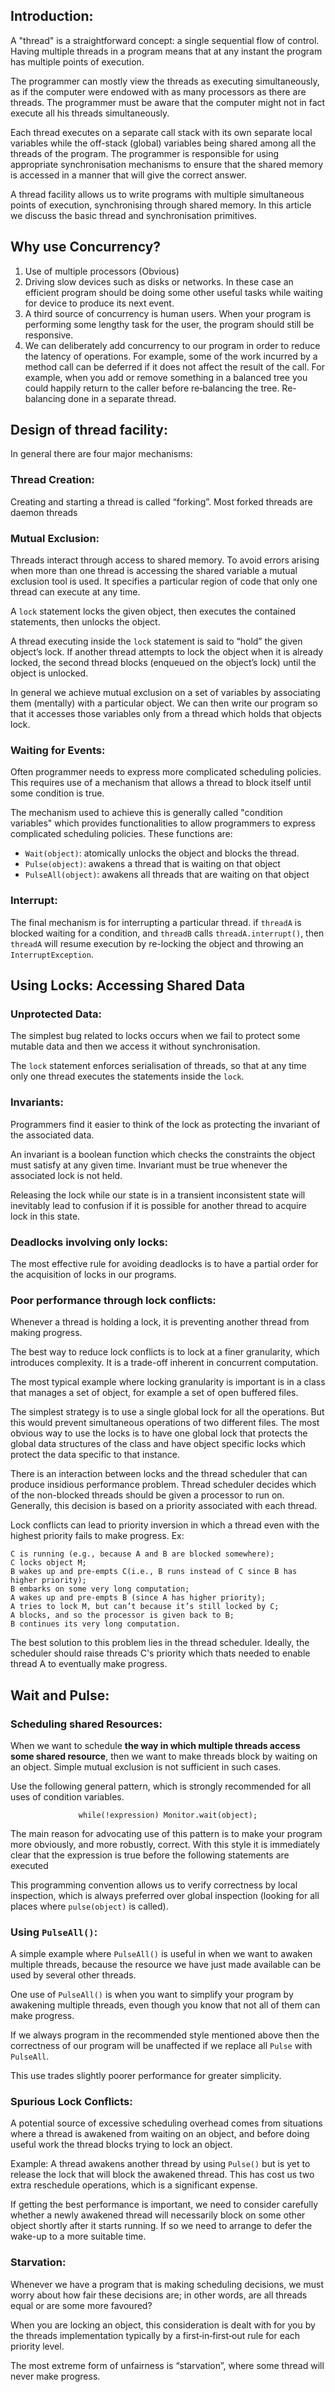 ## Introduction:
A "thread" is a straightforward concept: a single sequential flow of control. Having multiple threads in a program means that at any instant the program has multiple points of execution. 

The programmer can mostly view the threads as executing simultaneously, as if the computer were endowed with as many processors as there are threads. The programmer must be aware that the computer might not in fact execute all his threads simultaneously.

Each thread executes on a separate call stack with its own separate local variables while the off-stack (global) variables being shared among all the threads of the program. The programmer is responsible for using appropriate synchronisation mechanisms to ensure that the shared memory is accessed in a manner that will give the correct answer.

A thread facility allows us to write programs with multiple simultaneous points of execution, synchronising through shared memory. In this article we discuss the basic thread and synchronisation primitives.

## Why use Concurrency?
1. Use of multiple processors (Obvious)
2. Driving slow devices such as disks or networks. In these case an efficient program should be doing some other useful tasks while waiting for device to produce its next event.
3. A third source of concurrency is human users. When your program is performing some lengthy task for the user, the program should still be responsive.
4. We can deliberately add concurrency to our program in order to reduce the latency of operations. For example, some of the work incurred by a method call can be deferred if it does not affect the result of the call. For example, when you add or remove something in a balanced tree you could happily return to the caller before re‐balancing the tree. Re-balancing done in a separate thread.

## Design of thread facility:
In general there are four major mechanisms:

### Thread Creation: 
Creating and starting a thread is called “forking”. Most forked threads are daemon threads
  
### Mutual Exclusion: 
Threads interact through access to shared memory. To avoid errors arising when more than one thread is accessing the shared variable a mutual exclusion tool is used. It specifies a particular region of code that only one thread can execute at any time.

A $\texttt{lock}$ statement locks the given object, then executes the contained statements, then unlocks the object.

A thread executing inside the $\texttt{lock}$ statement is said to “hold” the given object’s lock. If another thread attempts to lock the object when it is already locked, the second thread blocks (enqueued on the object’s lock) until the object is unlocked.

In general we achieve mutual exclusion on a set of variables by associating them (mentally) with a particular object. We can then write our program so that it accesses those variables only from a thread which holds that objects lock.

### Waiting for Events:
Often programmer needs to express more complicated scheduling policies. This requires use of a mechanism that allows a thread to block itself until some condition is true.

The mechanism used to achieve this is generally called "condition variables" which provides functionalities to allow programmers to express complicated scheduling policies. These functions are:

- $\texttt{Wait(object)}$: atomically unlocks the object and blocks the thread.
- $\texttt{Pulse(object)}$: awakens a thread that is waiting on that object
- $\texttt{PulseAll(object)}$: awakens all threads that are waiting on that object


### Interrupt:
The final mechanism is for interrupting a particular thread. if $\texttt{threadA}$ is blocked waiting for a condition, and $\texttt{threadB}$ calls $\texttt{threadA.interrupt()}$, then $\texttt{threadA}$ will resume execution by re-locking the object and throwing an $\texttt{InterruptException}$. 


## Using Locks: Accessing Shared Data

### Unprotected Data: 
The simplest bug related to locks occurs when we fail to protect some mutable data and then we access it without synchronisation.

The $\texttt{lock}$ statement enforces serialisation of threads, so that at any time only one thread executes the statements inside the $\texttt{lock}$.

### Invariants:
Programmers find it easier to think of the lock as protecting the invariant of the associated data. 

An invariant is a boolean function which checks the constraints the object must satisfy at any given time. Invariant must be true whenever the associated lock is not held.

Releasing the lock while our state is in a transient inconsistent state will inevitably lead to confusion if it is possible for another thread to acquire lock in this state.

### Deadlocks involving only locks:
The most effective rule for avoiding deadlocks is to have a partial order for the acquisition of locks in our programs.

### Poor performance through lock conflicts:
Whenever a thread is holding a lock, it is preventing another thread from making progress.

The best way to reduce lock conflicts is to lock at a finer granularity, which introduces complexity. It is a trade-off inherent in concurrent computation.

The most typical example where locking granularity is important is in a class that manages a set of object, for example a set of open buffered files. 

The simplest strategy is to use a single global lock for all the operations. But this would prevent simultaneous operations of two different files. The most obvious way to use the locks is to have one global lock that protects the global data structures of the class and have object specific locks which protect the data specific to that instance.

There is an interaction between locks and the thread scheduler that can produce insidious performance problem. Thread scheduler decides which  of the non-blocked threads should be given a processor to run on. Generally, this decision is based on a priority associated with each thread. 

Lock conflicts can lead to priority inversion in which a thread even with the highest priority fails to make progress. Ex:

```
C is running (e.g., because A and B are blocked somewhere); 
C locks object M;  
B wakes up and pre-empts C(i.e., B runs instead of C since B has higher priority); 
B embarks on some very long computation;  
A wakes up and pre-empts B (since A has higher priority); 
A tries to lock M, but can’t because it’s still locked by C;  
A blocks, and so the processor is given back to B;  
B continues its very long computation.
```

The best solution to this problem lies in the thread scheduler. Ideally, the scheduler should raise threads C's priority which thats needed to enable thread A to eventually make progress.

## Wait and Pulse: 

### Scheduling shared Resources:
When we want to schedule **the way in which multiple threads access some shared resource**, then we want to make threads block by waiting on an object. Simple mutual exclusion is not sufficient in such cases.

Use the following general pattern, which is strongly recommended for all uses of condition variables.

$$
\texttt{while(!expression) Monitor.wait(object);}
$$

The main reason for advocating use of this pattern is to make your program more obviously, and more robustly, correct. With this style it is immediately clear that the expression is true before the following statements are executed

This programming convention allows us to verify correctness by local inspection, which is always preferred over global inspection (looking for all places where $\texttt{pulse(object)}$ is called).

### Using $\texttt{PulseAll()}$:
A simple example where $\texttt{PulseAll()}$ is useful in when we want to awaken multiple threads, because the resource we have just made available can be used by several other threads.

One use of $\texttt{PulseAll()}$ is when you want to simplify your program by awakening multiple threads, even though you know that not all of them can make progress.

If we always program in the recommended style mentioned above then the correctness of our program will be unaffected if we replace all $\texttt{Pulse}$ with $\texttt{PulseAll}$.

This use trades slightly poorer performance for greater simplicity.

### Spurious Lock Conflicts:
A potential source of excessive scheduling overhead comes from situations where a thread is awakened from waiting on an object, and before doing useful work the thread blocks trying to lock an object.

Example: A thread awakens another thread by using $\texttt{Pulse()}$ but is yet to release the lock that will block the awakened thread. This has cost us two extra reschedule operations, which is a significant expense.

If getting the best performance is important, we need to consider carefully whether a newly awakened thread will necessarily block on some other object shortly after it starts running. If so we need to arrange to defer the wake-up to a more suitable time.

### Starvation:
Whenever we have a program that is making scheduling decisions, we must worry about how fair these decisions are; in other words, are all threads equal or are some more favoured?

When you are locking an object, this consideration is dealt with for you by the threads implementation typically by a first‐in‐first‐out rule for each priority level.

The most extreme form of unfairness is “starvation”, where some thread will never make progress.


